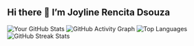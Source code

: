 ## Hi there 👋 I’m Joyline Rencita Dsouza

![Your GitHub Stats](https://github-readme-stats.vercel.app/api?username=Joyline-Rencita&show_icons=true&theme=dark)
![GitHub Activity Graph](https://github-readme-activity-graph.cyclic.app/graph?username=YOUR_USERNAME&theme=github-dark)
![Top Languages](https://github-readme-stats.vercel.app/api/top-langs/?username=YOUR_USERNAME&layout=compact&theme=dark)
![GitHub Streak Stats](https://streak-stats.demolab.com/?user=YOUR_USERNAME&theme=dark)
